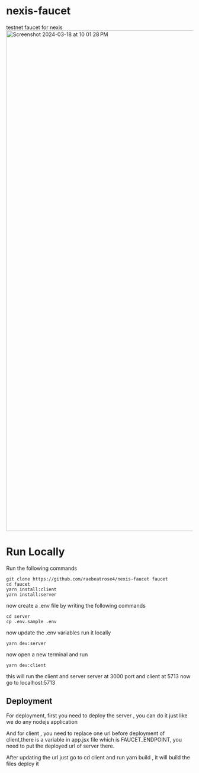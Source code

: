 # nexis-faucet
testnet faucet for nexis
<img width="1352" alt="Screenshot 2024-03-18 at 10 01 28 PM" src="https://github.com/raebeatrose4/nexis-faucet/assets/139626898/28d2e8d0-d2c1-412b-9585-c85cc755bf82">

# Run Locally
Run the following commands 
```
git clone https://github.com/raebeatrose4/nexis-faucet faucet
cd faucet
yarn install:client
yarn install:server
```

now create a .env file by writing the following commands
```
cd server
cp .env.sample .env
```

now update the .env variables
run it locally 

```
yarn dev:server
```

now open a new terminal and run 

```
yarn dev:client
```
this will run the client and server
server at 3000 port and client at 5713
now go to localhost:5713

## Deployment
For deployment, first you need to deploy the server , you can do it just like we do any nodejs application

And for client , you need to replace one url before deployment of client,there is a variable in app.jsx file which is FAUCET_ENDPOINT, you need to put the deployed url of server there.

After updating the url just go to cd client and run yarn build , it will build the files deploy it 
